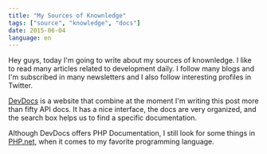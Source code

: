 ```yaml
---
title: "My Sources of Knownledge"
tags: ["source", "knowledge", "docs"]
date: 2015-06-04
language: en
---
```


Hey guys, today I'm going to write about my sources of knownledge. I like to read many articles related to development daily. I follow many blogs and I'm subscribed in many newsletters and I also follow interesting profiles in Twitter.

[DevDocs](http://devdocs.io) is a website that combine at the moment I'm writing this post more than fifty API docs. It has a nice interface, the docs are very organized, and the search box helps us to find a specific documentation.

Although DevDocs offers PHP Documentation, I still look for some things in [PHP.net](http://php.net/), when it comes to my favorite programming language.
